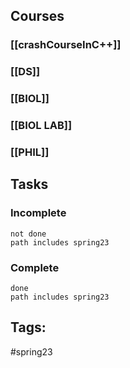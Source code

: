 ## Courses
### [[crashCourseInC++]]
### [[DS]]
### [[BIOL]]
### [[BIOL LAB]]
### [[PHIL]]

## Tasks
### Incomplete
```tasks
not done
path includes spring23
```

### Complete
```tasks
done
path includes spring23
```

## Tags:
#spring23 